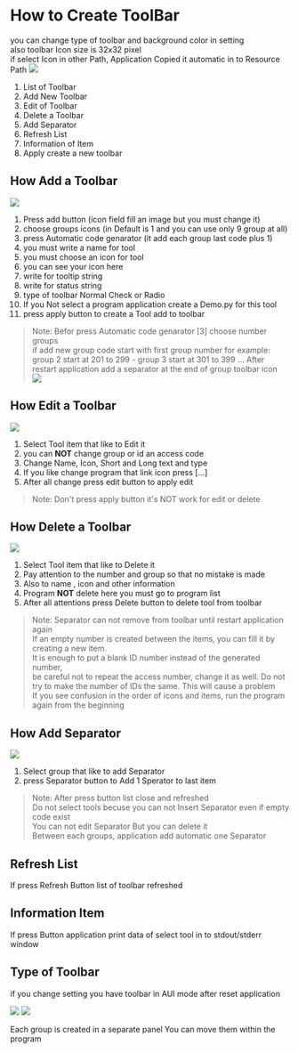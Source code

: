 How to Create ToolBar
=====================

you can change type of toolbar and background color in setting  
also toolbar Icon size is 32x32 pixel  
if select Icon in other Path, Application Copied it automatic  in to Resource Path
![](images/2/tbr1-1.jpg)

1. List of Toolbar
2. Add New Toolbar
3. Edit of Toolbar
4. Delete a Toolbar
5. Add Separator
6. Refresh List
7. Information of Item
8. Apply create a new toolbar

How Add a Toolbar
-----------------
![](images/2/atbr2-1.jpg)

1. Press add button (icon field fill an image but you must change it)
2. choose groups icons (in Default is 1 and you can use only 9 group at all)
3. press Automatic code genarator (it add each group last code plus 1)
4. you must write a name for tool
5. you must choose an icon for tool
6. you can see your icon here 
7. write for tooltip string
8. write for status string 
9. type of toolbar Normal Check or Radio 
10. If you Not select a program application create a Demo.py for this tool
11. press apply button to create a Tool add to toolbar

> Note: Befor press Automatic code genarator [3] choose number groups   
> if add new group code start with first group number for example:  
> group 2 start at 201 to 299 - group 3 start at 301 to 399 ... 
> After restart application add a separator at the end of group toolbar icon  
![](images/2/gric.jpg)


How Edit a Toolbar
------------------

![](images/2/etbr3-1.jpg)

1. Select Tool item that like to Edit it
2. you can **NOT** change group or id an access code
3. Change Name, Icon, Short and Long text and type 
4. If you like change program that link icon press [...]
5. After all change press edit button to apply edit

>Note: Don't press apply button it's NOT work for edit or delete  



How Delete a Toolbar
--------------------
![](images/2/dtbr4-1.jpg)

1. Select Tool item that like to Delete it
2. Pay attention to the number and group so that no mistake is made
3. Also to name , icon and other information
4. Program **NOT** delete here you must go to program list
5. After all attentions press Delete button to delete tool from toolbar

> Note: Separator can not remove from toolbar until restart application again  
> If an empty number is created between the items, you can fill it by creating a new item.  
> It is enough to put a blank ID number instead of the generated number,  
> be careful not to repeat the access number, change it as well.
> Do not try to make the number of IDs the same. This will cause a problem  
> If you see confusion in the order of icons and items, run the program again from the beginning


How Add Separator
-----------------
![](images/2/sprt5-1.jpg)

1. Select group that like to add Separator
2. press Separator button to Add 1 Sperator to last item

> Note: After press button list close and refreshed  
> Do not select tools becuse you can not Insert Separator even if empty code exist  
> You can not edit Separator But you can delete it  
> Between each groups, application add automatic one Separator


Refresh List
------------
If press Refresh Button list of toolbar refreshed

Information Item
----------------
If press Button application print data of  select tool in to stdout/stderr window


Type of Toolbar
---------------
if you change setting you have toolbar in AUI mode after reset application

![](images/2/settbr.jpg)
![](images/2/auitbr.jpg)

Each group is created in a separate panel
You can move them within the program
